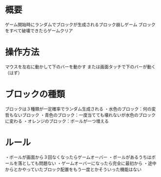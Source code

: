 # 概要
ゲーム開始時にランダムでブロックが生成されるブロック崩しゲーム
ブロックをすべて破壊できたらゲームクリア

# 操作方法
マウスを左右に動かして下のバーを動かす
または画面タッチで下のバーが動く（はず）

# ブロックの種類
ブロックは３種類が一定確率でランダム生成される
・水色のブロック：何の変哲もないブロック
・青色のブロック：一度当てても壊れないが水色のブロックに変わる
・オレンジのブロック：ボールが一つ増える

# ルール
・ボールが画面から３回なくなったらゲームオーバー
・ボールがあるうちはボールを落としても問題ない
・ゲームオーバーになったら完全に最初から
・途中からとかやっていたブロック配置をもう一度とかそういった機能はない
